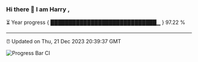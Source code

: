 ### Hi there 👋 I am Harry , 

⏳ Year progress { █████████████████████████████▁ } 97.22 %

---

⏰ Updated on Thu, 21 Dec 2023 20:39:37 GMT

![Progress Bar CI](https://github.com/duykhang68/duykhang68/workflows/Progress%20Bar%20CI/badge.svg)
